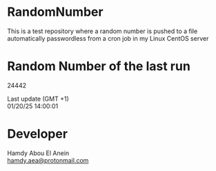 # RandomNumber    
This is a test repository where a random number is pushed to a file automatically passwordless from a cron job in my Linux CentOS server    
# Random Number of the last run   
24442
      
Last update (GMT +1)    
01/20/25 14:00:01
# Developer    
Hamdy Abou El Anein   
hamdy.aea@protonmail.com
